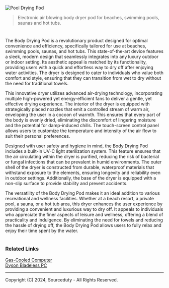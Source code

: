 ![Pool Drying Pod](https://github.com/sourceduty/Wet_Body_Dryer/assets/123030236/87253657-b085-4df9-afb7-9f3976d7f959)

> Electronic air blowing body dryer pod for beaches, swimming pools, saunas and hot tubs.

#

The Body Drying Pod is a revolutionary product designed for optimal convenience and efficiency, specifically tailored for use at beaches, swimming pools, saunas, and hot tubs. This state-of-the-art device features a sleek, modern design that seamlessly integrates into any luxury outdoor or indoor setting. Its aesthetic appeal is matched by its functionality, providing users with a quick and effortless way to dry off after enjoying water activities. The dryer is designed to cater to individuals who value both comfort and style, ensuring that they can transition from wet to dry without the need for traditional towels.

This innovative dryer utilizes advanced air-drying technology, incorporating multiple high-powered yet energy-efficient fans to deliver a gentle, yet effective drying experience. The interior of the dryer is equipped with strategically placed nozzles that emit a controlled stream of warm air, enveloping the user in a cocoon of warmth. This ensures that every part of the body is evenly dried, eliminating the discomfort of lingering moisture and the potential for damp-induced chills. The touch-screen control panel allows users to customize the temperature and intensity of the air flow to suit their personal preferences.

Designed with user safety and hygiene in mind, the Body Drying Pod includes a built-in UV-C light sterilization system. This feature ensures that the air circulating within the dryer is purified, reducing the risk of bacterial or fungal infections that can be prevalent in humid environments. The outer shell of the dryer is constructed from durable, waterproof materials that withstand exposure to the elements, ensuring longevity and reliability even in outdoor settings. Additionally, the base of the dryer is equipped with a non-slip surface to provide stability and prevent accidents.

The versatility of the Body Drying Pod makes it an ideal addition to various recreational and wellness facilities. Whether at a beach resort, a private pool, a sauna, or a hot tub area, this dryer enhances the user experience by providing a convenient and luxurious way to dry off. It appeals to individuals who appreciate the finer aspects of leisure and wellness, offering a blend of practicality and indulgence. By eliminating the need for towels and reducing the hassle of drying off, the Body Drying Pod allows users to fully relax and enjoy their time spent by the water.

#
### Related Links

[Gas-Cooled Computer](https://github.com/sourceduty/Gas-Cooled_Computer)
<br>
[Dyson Bladeless PC](https://github.com/sourceduty/Dyson_Bladeless_PC)

***
Copyright (C) 2024, Sourceduty - All Rights Reserved.

